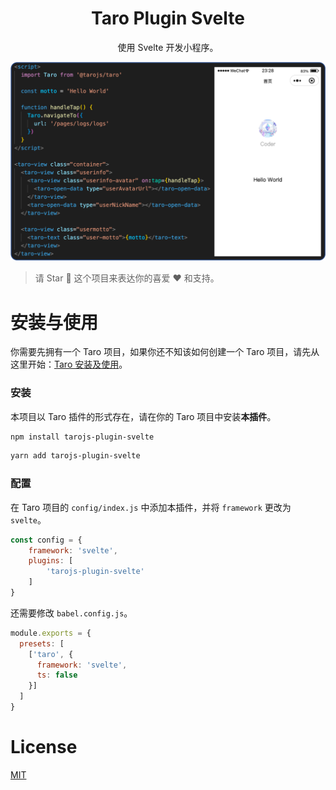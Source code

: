<h1 align="center">Taro Plugin Svelte</h1>

<p align="center">使用 Svelte 开发小程序。</p>

<img alt="" src="https://github.com/SyMind/tarojs-plugin-svelte/blob/main/screenshots/weapp.png">

> 请 Star 🌟 这个项目来表达你的喜爱 ❤️ 和支持。

# 安装与使用

你需要先拥有一个 Taro 项目，如果你还不知该如何创建一个 Taro 项目，请先从这里开始：[Taro 安装及使用](https://docs.taro.zone/docs/GETTING-STARTED)。

### 安装

本项目以 Taro 插件的形式存在，请在你的 Taro 项目中安装**本插件**。

```bash
npm install tarojs-plugin-svelte
```

```bash
yarn add tarojs-plugin-svelte
```

### 配置

在 Taro 项目的 `config/index.js` 中添加本插件，并将 `framework` 更改为 `svelte`。

```javascript
const config = {
    framework: 'svelte',
    plugins: [
        'tarojs-plugin-svelte'
    ]
}
```

还需要修改 `babel.config.js`。

```javascript
module.exports = {
  presets: [
    ['taro', {
      framework: 'svelte',
      ts: false
    }]
  ]
}
```

# License

[MIT](./LICENSE)
